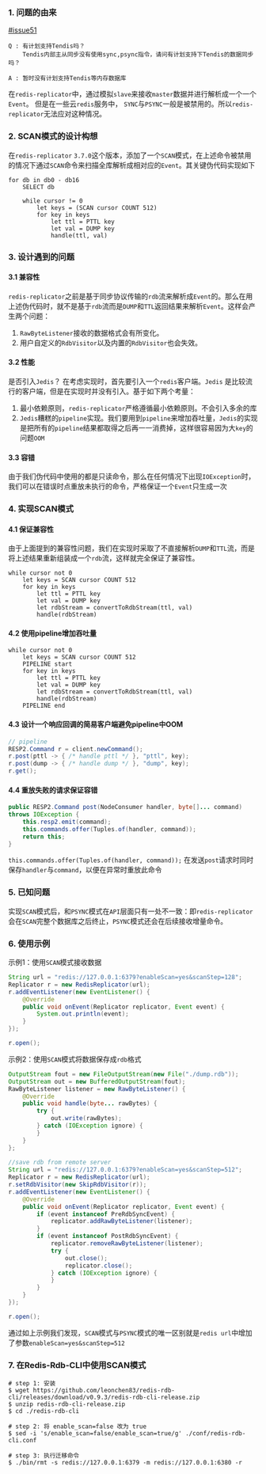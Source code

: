 ### 1. 问题的由来

[#issue51](https://github.com/leonchen83/redis-replicator/issues/51)
```
Q : 有计划支持Tendis吗？
    Tendis内部主从同步没有使用sync,psync指令，请问有计划支持下Tendis的数据同步吗？
    
A : 暂时没有计划支持Tendis等内存数据库
```

在`redis-replicator`中，通过模拟`slave`来接收`master`数据并进行解析成一个一个`Event`。
但是在一些云`redis`服务中， `SYNC`与`PSYNC`一般是被禁用的。所以`redis-replicator`无法应对这种情况。

### 2. SCAN模式的设计构想

在`redis-replicator` `3.7.0`这个版本，添加了一个`SCAN`模式，在上述命令被禁用的情况下通过`SCAN`命令来扫描全库解析成相对应的`Event`。其关键伪代码实现如下

```
for db in db0 - db16
    SELECT db
    
    while cursor != 0
        let keys = (SCAN cursor COUNT 512)
        for key in keys
            let ttl = PTTL key
            let val = DUMP key
            handle(ttl, val)
```

### 3. 设计遇到的问题

#### 3.1 兼容性

`redis-replicator`之前是基于同步协议传输的`rdb`流来解析成`Event`的。那么在用上述伪代码时，就不是基于`rdb`流而是`DUMP`和`TTL`返回结果来解析`Event`。这样会产生两个问题：
1. `RawByteListener`接收的数据格式会有所变化。
2. 用户自定义的`RdbVisitor`以及内置的`RdbVisitor`也会失效。

#### 3.2 性能

是否引入`Jedis`？ 在考虑实现时，首先要引入一个`redis`客户端。`Jedis` 是比较流行的客户端，但是在实现时并没有引入。基于如下两个考量：

1. 最小依赖原则，`redis-replicator`严格遵循最小依赖原则。不会引入多余的库
2. `Jedis`糟糕的`pipeline`实现。我们要用到`pipeline`来增加吞吐量，`Jedis`的实现是把所有的`pipeline`结果都取得之后再一一消费掉，这样很容易因为大`key`的问题`OOM`

#### 3.3 容错

由于我们伪代码中使用的都是只读命令，那么在任何情况下出现`IOException`时，我们可以在错误时点重放未执行的命令，严格保证一个`Event`只生成一次

### 4. 实现SCAN模式

#### 4.1 保证兼容性

由于上面提到的兼容性问题，我们在实现时采取了不直接解析`DUMP`和`TTL`流，而是将上述结果重新组装成一个`rdb`流，这样就完全保证了兼容性。

```
while cursor not 0
    let keys = SCAN cursor COUNT 512
    for key in keys
        let ttl = PTTL key
        let val = DUMP key
        let rdbStream = convertToRdbStream(ttl, val)
        handle(rdbStream)
```
#### 4.2 使用pipeline增加吞吐量

```
while cursor not 0
    let keys = SCAN cursor COUNT 512
    PIPELINE start
    for key in keys
        let ttl = PTTL key
        let val = DUMP key
        let rdbStream = convertToRdbStream(ttl, val)
        handle(rdbStream)
    PIPELINE end
```

#### 4.3 设计一个响应回调的简易客户端避免pipeline中OOM

```java  
// pipeline
RESP2.Command r = client.newCommand();
r.post(pttl -> { /* handle pttl */ }, "pttl", key);
r.post(dump -> { /* handle dump */ }, "dump", key);
r.get();
```

#### 4.4 重放失败的请求保证容错

```java
public RESP2.Command post(NodeConsumer handler, byte[]... command) 
throws IOException {
    this.resp2.emit(command);
    this.commands.offer(Tuples.of(handler, command));
    return this;
}
```

`this.commands.offer(Tuples.of(handler, command));` 在发送`post`请求时同时保存`handler`与`command`，以便在异常时重放此命令

### 5. 已知问题

实现`SCAN`模式后，和`PSYNC`模式在`API`层面只有一处不一致：即`redis-replicator`会在`SCAN`完整个数据库之后终止，`PSYNC`模式还会在后续接收增量命令。

### 6. 使用示例

示例1：使用`SCAN`模式接收数据
```java  
String url = "redis://127.0.0.1:6379?enableScan=yes&scanStep=128";
Replicator r = new RedisReplicator(url);
r.addEventListener(new EventListener() {
    @Override
    public void onEvent(Replicator replicator, Event event) {
        System.out.println(event);
    }
});

r.open();
```

示例2：使用`SCAN`模式将数据保存成`rdb`格式
```java
OutputStream fout = new FileOutputStream(new File("./dump.rdb"));
OutputStream out = new BufferedOutputStream(fout);
RawByteListener listener = new RawByteListener() {
    @Override
    public void handle(byte... rawBytes) {
        try {
            out.write(rawBytes);
        } catch (IOException ignore) {
        }
    }
};
    
//save rdb from remote server
String url = "redis://127.0.0.1:6379?enableScan=yes&scanStep=512";
Replicator r = new RedisReplicator(url);
r.setRdbVisitor(new SkipRdbVisitor(r));
r.addEventListener(new EventListener() {
    @Override
    public void onEvent(Replicator replicator, Event event) {
        if (event instanceof PreRdbSyncEvent) {
            replicator.addRawByteListener(listener);
        }
        if (event instanceof PostRdbSyncEvent) {
            replicator.removeRawByteListener(listener);
            try {
                out.close();
                replicator.close();
            } catch (IOException ignore) {
            }
        }
    }
});

r.open();
```

通过如上示例我们发现，`SCAN`模式与`PSYNC`模式的唯一区别就是`redis url`中增加了参数`enableScan=yes&scanStep=512`

### 7. 在Redis-Rdb-CLI中使用SCAN模式

```
# step 1: 安装
$ wget https://github.com/leonchen83/redis-rdb-cli/releases/download/v0.9.3/redis-rdb-cli-release.zip
$ unzip redis-rdb-cli-release.zip
$ cd ./redis-rdb-cli

# step 2: 将 enable_scan=false 改为 true
$ sed -i 's/enable_scan=false/enable_scan=true/g' ./conf/redis-rdb-cli.conf

# step 3: 执行迁移命令
$ ./bin/rmt -s redis://127.0.0.1:6379 -m redis://127.0.0.1:6380 -r
```